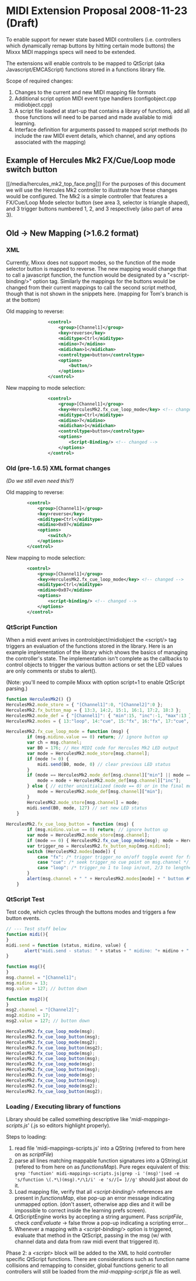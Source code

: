 # MIDI Extension Proposal 2008-11-23 (Draft)

To enable support for newer state based MIDI controllers (i.e.
controllers which dynamically remap buttons by hitting certain mode
buttons) the Mixxx MIDI mappings specs will need to be extended.

The extensions will enable controls to be mapped to QtScript (aka
Javascript/EMCAScript) functions stored in a functions library file.

Scope of required changes:

1.  Changes to the current and new MIDI mapping file formats
2.  Additional script option MIDI event type handlers (configobject.cpp
    midiobject.cpp)
3.  A script file loaded at start-up that contains a library of
    functions, add all those functions will need to be parsed and made
    available to midi learning.
4.  Interface definition for arguments passed to mapped script methods
    (to include the raw MIDI event details, which channel, and any
    options associated with the mapping)

## Example of Hercules Mk2 FX/Cue/Loop mode switch button

[[/media/hercules_mk2_top_face.png|]] For the purposes of this document we
will use the Hercules Mk2 controller to illustrate how these changes
would be configured. The Mk2 is a simple controller that features a
FX/Cue/Loop Mode selector button (see area 3, selector is triangle
shaped), and 3 trigger buttons numbered 1, 2, and 3 respectively (also
part of area 3).

## Old -\> New Mapping (\>1.6.2 format)

### XML

Currently, Mixxx does not support modes, so the function of the mode
selector button is mapped to reverse. The new mapping would change that
to call a javascript function, the function would be designated by a
"\<script-binding/\>" option tag. Similarly the mappings for the buttons
would be changed from their current mappings to call the second script
method, though that is not shown in the snippets here. (mapping for
Tom's branch is at the bottom)

Old mapping to reverse:

``` xml
                <control>
                    <group>[Channel1]</group>
                    <key>reverse</key>
                    <miditype>Ctrl</miditype>
                    <midino>7</midino>
                    <midichan>1</midichan>
                    <controltype>button</controltype>
                    <options>
                        <button/>
                    </options>
                </control>
```

New mapping to mode selection:

``` xml
                <control>
                    <group>[Channel1]</group>
                    <key>HerculesMk2.fx_cue_loop_mode</key> <!-- changed -->
                    <miditype>Ctrl</miditype>
                    <midino>7</midino>
                    <midichan>1</midichan>
                    <controltype>button</controltype>
                    <options>
                        <Script-Binding/> <!-- changed -->
                    </options>
                </control>
```

### Old (pre-1.6.5) XML format changes

*(Do we still even need this?)*

Old mapping to reverse:

``` xml
        <control>
            <group>[Channel1]</group>
            <key>reverse</key>
            <miditype>Ctrl</miditype>
            <midino>0x07</midino>
            <options>
                <switch/>
            </options>
        </control>
```

New mapping to mode selection:

``` xml
        <control>
            <group>[Channel1]</group>
            <key>HerculesMk2.fx_cue_loop_mode</key> <!-- changed -->
            <miditype>Ctrl</miditype>
            <midino>0x07</midino>
            <options>
                <script-binding/> <!-- changed -->
            </options>
        </control>

```

### QtScript Function

When a midi event arrives in controlobject/midiobject the \<script/\>
tag triggers an evaluation of the functions stored in the library. Here
is an example implementation of the library which shows the basics of
managing the controller's state. The implementation isn't complete as
the callbacks to control objects to trigger the various button actions
or set the LED values are only comments or stubs to alert().

(Note: you'll need to compile Mixxx with option script=1 to enable
QtScript parsing.)

``` javascript
function HerculesMk2() {}
HerculesMk2.mode_store = { "[Channel1]":0, "[Channel2]":0 };
HerculesMk2.fx_button_map = { 13:3, 14:2, 15:1, 16:1, 17:2, 18:3 };
HerculesMk2.mode_def = { "[Channel1]": { "min":15, "inc":-1, "max":13 } , "[Channel2]": { "min":16, "inc":1, "max":18 } };
HerculesMk2.modes = { 13:"loop", 14:"cue", 15:"fx", 16:"fx", 17:"cue", 18:"loop" };

HerculesMk2.fx_cue_loop_mode = function (msg) {
        if (msg.midino.value == 0) return; // ignore button up
        var ch = msg.channel;
        var B0 = 176; // Hex MIDI code for Hercules Mk2 LED output
        var mode = HerculesMk2.mode_store[msg.channel];
        if (mode != 0) {
            midi.send(B0, mode, 0) // clear previous LED status
        }
        if (mode == HerculesMk2.mode_def[msg.channel]["min"] || mode == HerculesMk2.mode_def[msg.channel]["min"] + HerculesMk2.mode_def[msg.channel]["inc"]) { // In one of the first two modes
            mode = mode + HerculesMk2.mode_def[msg.channel]["inc"];
        } else { // either uninitialized (mode == 0) or in the final mode and need to roll back to first mode.
            mode = HerculesMk2.mode_def[msg.channel]["min"];
        }
        HerculesMk2.mode_store[msg.channel] = mode;
        midi.send(B0, mode, 127) // set new LED status
    }
    
HerculesMk2.fx_cue_loop_button = function (msg) {
        if (msg.midino.value == 0) return; // ignore button up
        var mode = HerculesMk2.mode_store[msg.channel];
        if (mode == 0) { HerculesMk2.fx_cue_loop_mode(msg); mode = HerculesMk2.mode_store[msg.channel]; }
        var trigger_no = HerculesMk2.fx_button_map[msg.midino];
        switch (HerculesMk2.modes[mode]) {
            case "fx": /* trigger trigger_no on/off toggle event for fx on msg.channel */ ; break;
            case "cue": /* seek trigger_no cue point on msg.channel */; break;
            case "loop": /* trigger_no 1 to loop in/out, 2/3 to lengthen/shorten loop */ ; break;
        }
        alert(msg.channel + " " + HerculesMk2.modes[mode] + " button #" + trigger_no + " hit.");
    }
```

### QtScript Test

Test code, which cycles through the buttons modes and triggers a few
button events.

``` javascript
// --- Test stuff below
function midi(){
}
midi.send = function (status, midino, value) {
       alert("midi.send - status: " + status + " midino: "+ midino + " value: " + value);
}

function msg(){
}
msg.channel = "[Channel1]";
msg.midino = 13;
msg.value = 127; // button down

function msg2(){
}
msg2.channel = "[Channel2]";
msg2.midino = 17;
msg2.value = 127; // button down

HerculesMk2.fx_cue_loop_mode(msg);
HerculesMk2.fx_cue_loop_button(msg);
HerculesMk2.fx_cue_loop_mode(msg2);
HerculesMk2.fx_cue_loop_button(msg2);
HerculesMk2.fx_cue_loop_mode(msg);
HerculesMk2.fx_cue_loop_button(msg);
HerculesMk2.fx_cue_loop_mode(msg);
HerculesMk2.fx_cue_loop_button(msg);
HerculesMk2.fx_cue_loop_mode(msg);
HerculesMk2.fx_cue_loop_button(msg);
HerculesMk2.fx_cue_loop_mode(msg2);
HerculesMk2.fx_cue_loop_button(msg2);
```

### Loading / Executing library of functions

Library should be called something descriptive like
'*midi-mappings-scripts.js*' (.js so editors highlight properly).

Steps to loading:

1.  read file 'midi-mappings-scripts.js' into a QString (refered to from
    here on as *scriptFile*)
2.  parse all lines matching mappable function signatures into a
    QStringList (refered to from here on as *functionsMap*). Pure regex
    equivalent of this: `grep 'function' midi-mappings-scripts.js|grep
    -i '(msg)'|sed -e 's/function \(.*\)(msg).*/\1/i' -e 's//[= ]//g'`
    should just about do it.
3.  Load mapping file, verify that all *\<script-binding/\>* references
    are present in *functionsMap*, else pop-up an error message
    indicating unmapped option. (don't assert, otherwise app dies and it
    will be impossible to correct inside the learning prefs screen).
4.  QtScriptEngine works by accepting a string argument. Pass
    *scriptFile*, check *canEvaluate* -\> false throw a pop-up
    indicating a scripting error... 
5.  Whenever a mapping with a *\<script-binding/\>* option is triggered,
    evaluate that method in the QtScript, passing in the msg (w/ with
    channel data and data from raw midi event that triggered it).

Phase 2: a *\<script\>* block will be added to the XML to hold
controller specific QtScript functions. There are considerations such as
function name collisions and remapping to consider, global functions
generic to all controllers will still be loaded from the
*mid-mapping-script.js* file as well.
